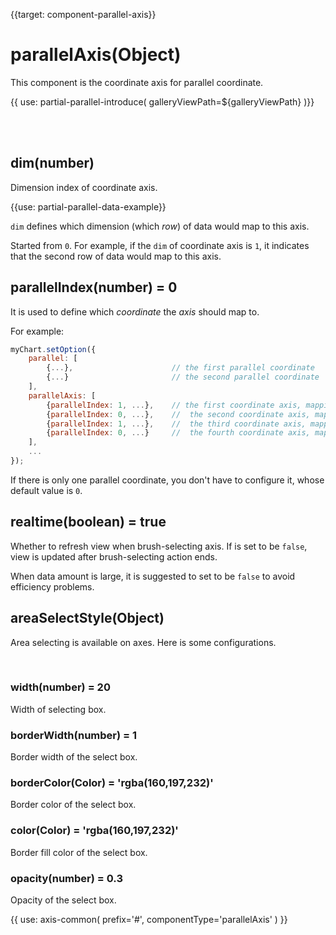
{{target: component-parallel-axis}}

# parallelAxis(Object)

This component is the coordinate axis for parallel coordinate. 

{{ use: partial-parallel-introduce(
    galleryViewPath=${galleryViewPath}
)}}


<br>
<br>

## dim(number)

Dimension index of coordinate axis.

{{use: partial-parallel-data-example}}

`dim` defines which dimension (which *row*) of data would map to this axis.

Started from `0`. For example, if the `dim` of coordinate axis is `1`, it indicates that the second row of data would map to this axis.


## parallelIndex(number) = 0

It is used to define which *coordinate* the *axis* should map to.

For example: 

```javascript
myChart.setOption({
    parallel: [
        {...},                      // the first parallel coordinate
        {...}                       // the second parallel coordinate
    ],
    parallelAxis: [
        {parallelIndex: 1, ...},    // the first coordinate axis, mapping to the second parallel coordinate
        {parallelIndex: 0, ...},    //  the second coordinate axis, mapping to the first parallel coordinate
        {parallelIndex: 1, ...},    //  the third coordinate axis, mapping to the second parallel coordinate
        {parallelIndex: 0, ...}     //  the fourth coordinate axis, mapping to the first parallel coordinate
    ],
    ...
});
```

If there is only one parallel coordinate, you don't have to configure it, whose default value is `0`.

## realtime(boolean) = true

Whether to refresh view when brush-selecting axis. If is set to be `false`, view is updated after brush-selecting action ends.

When data amount is large, it is suggested to set to be `false` to avoid efficiency problems.

## areaSelectStyle(Object)

Area selecting is available on axes. Here is some configurations.

<br>


### width(number) = 20

Width of selecting box.


### borderWidth(number) = 1


Border width of the select box.


### borderColor(Color) = 'rgba(160,197,232)'

Border color of the select box.


### color(Color) = 'rgba(160,197,232)'

Border fill color of the select box.


### opacity(number) = 0.3

Opacity of the select box.



{{ use: axis-common(
    prefix='#',
    componentType='parallelAxis'
) }}
